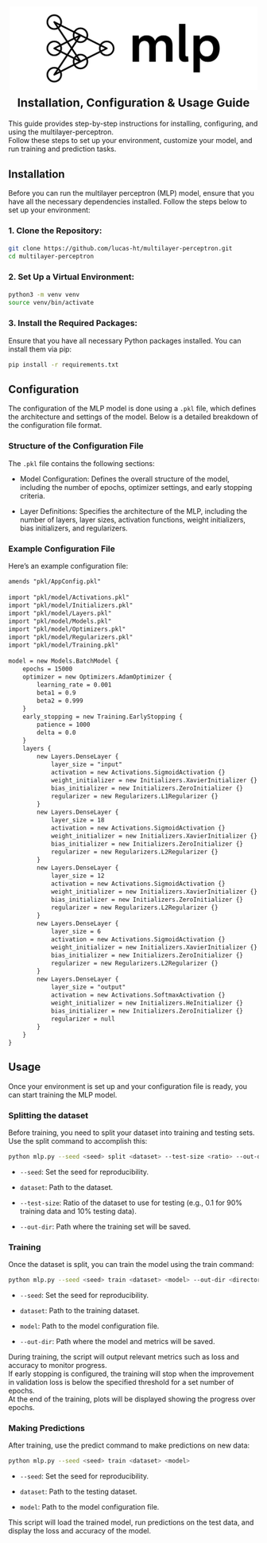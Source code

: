 <h1 align="center">
  <picture>
    <source
      media="(prefers-color-scheme: dark)"
      srcset="../assets/banner/mlp-dark.svg"
    >
    <img
      alt="multilayer-perceptron"
      src="../assets/banner/mlp-light.svg"
      width="500"
    >
  </picture>
  <br>
  <small>Installation, Configuration & Usage Guide</small>
</h1>


This guide provides step-by-step instructions for installing, configuring, and using the multilayer-perceptron.\
Follow these steps to set up your environment, customize your model, and run training and prediction tasks.


## Installation

Before you can run the multilayer perceptron (MLP) model, ensure that you have all the necessary dependencies installed.
Follow the steps below to set up your environment:


### 1. Clone the Repository:

```bash
git clone https://github.com/lucas-ht/multilayer-perceptron.git
cd multilayer-perceptron
```


### 2. Set Up a Virtual Environment:

```bash
python3 -m venv venv
source venv/bin/activate
```


### 3. Install the Required Packages:

Ensure that you have all necessary Python packages installed.
You can install them via pip:

```bash
pip install -r requirements.txt
```


## Configuration

The configuration of the MLP model is done using a `.pkl` file, which defines the architecture and settings of the model.
Below is a detailed breakdown of the configuration file format.


### Structure of the Configuration File

The `.pkl` file contains the following sections:

* Model Configuration: Defines the overall structure of the model, including the number of epochs, optimizer settings, and early stopping criteria.

* Layer Definitions: Specifies the architecture of the MLP, including the number of layers, layer sizes, activation functions, weight initializers, bias initializers, and regularizers.


### Example Configuration File

Here’s an example configuration file:

```pkl
amends "pkl/AppConfig.pkl"

import "pkl/model/Activations.pkl"
import "pkl/model/Initializers.pkl"
import "pkl/model/Layers.pkl"
import "pkl/model/Models.pkl"
import "pkl/model/Optimizers.pkl"
import "pkl/model/Regularizers.pkl"
import "pkl/model/Training.pkl"

model = new Models.BatchModel {
    epochs = 15000
    optimizer = new Optimizers.AdamOptimizer {
        learning_rate = 0.001
        beta1 = 0.9
        beta2 = 0.999
    }
    early_stopping = new Training.EarlyStopping {
        patience = 1000
        delta = 0.0
    }
    layers {
        new Layers.DenseLayer {
            layer_size = "input"
            activation = new Activations.SigmoidActivation {}
            weight_initializer = new Initializers.XavierInitializer {}
            bias_initializer = new Initializers.ZeroInitializer {}
            regularizer = new Regularizers.L1Regularizer {}
        }
        new Layers.DenseLayer {
            layer_size = 18
            activation = new Activations.SigmoidActivation {}
            weight_initializer = new Initializers.XavierInitializer {}
            bias_initializer = new Initializers.ZeroInitializer {}
            regularizer = new Regularizers.L2Regularizer {}
        }
        new Layers.DenseLayer {
            layer_size = 12
            activation = new Activations.SigmoidActivation {}
            weight_initializer = new Initializers.XavierInitializer {}
            bias_initializer = new Initializers.ZeroInitializer {}
            regularizer = new Regularizers.L2Regularizer {}
        }
        new Layers.DenseLayer {
            layer_size = 6
            activation = new Activations.SigmoidActivation {}
            weight_initializer = new Initializers.XavierInitializer {}
            bias_initializer = new Initializers.ZeroInitializer {}
            regularizer = new Regularizers.L2Regularizer {}
        }
        new Layers.DenseLayer {
            layer_size = "output"
            activation = new Activations.SoftmaxActivation {}
            weight_initializer = new Initializers.HeInitializer {}
            bias_initializer = new Initializers.ZeroInitializer {}
            regularizer = null
        }
    }
}
```


## Usage

Once your environment is set up and your configuration file is ready, you can start training the MLP model.


### Splitting the dataset

Before training, you need to split your dataset into training and testing sets.
Use the split command to accomplish this:

```bash
python mlp.py --seed <seed> split <dataset> --test-size <ratio> --out-dir <directory>
```

* `--seed`: Set the seed for reproducibility.

* `dataset`: Path to the dataset.

* `--test-size`: Ratio of the dataset to use for testing (e.g., 0.1 for 90% training data and 10% testing data).

* `--out-dir`: Path where the training set will be saved.


### Training

Once the dataset is split, you can train the model using the train command:

```bash
python mlp.py --seed <seed> train <dataset> <model> --out-dir <directory>
```

* `--seed`: Set the seed for reproducibility.

* `dataset`: Path to the training dataset.

* `model`: Path to the model configuration file.

* `--out-dir`: Path where the model and metrics will be saved.

During training, the script will output relevant metrics such as loss and accuracy to monitor progress.\
If early stopping is configured, the training will stop when the improvement in validation loss is below the specified threshold for a set number of epochs.\
At the end of the training, plots will be displayed showing the progress over epochs.


### Making Predictions

After training, use the predict command to make predictions on new data:

```bash
python mlp.py --seed <seed> train <dataset> <model>
```

* `--seed`: Set the seed for reproducibility.

* `dataset`: Path to the testing dataset.

* `model`: Path to the model configuration file.

This script will load the trained model, run predictions on the test data, and display the loss and accuracy of the model.
